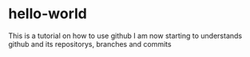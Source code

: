 # hello-world
This is a tutorial on how to use github
I am now starting to understands github and its repositorys, branches and commits
